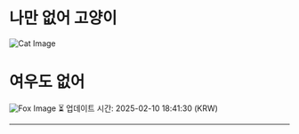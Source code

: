 
# 나만 없어 고양이

![Cat Image](https://cdn2.thecatapi.com/images/ebn.jpg)

# 여우도 없어
![Fox Image](https://randomfox.ca/images/4.jpg)
⏳ 업데이트 시간: 2025-02-10 18:41:30 (KRW)

---
